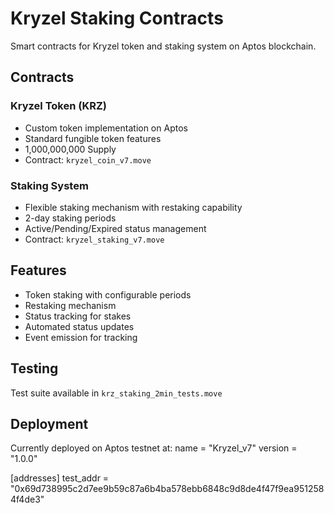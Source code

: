 # Kryzel Staking Contracts

Smart contracts for Kryzel token and staking system on Aptos blockchain.

## Contracts

### Kryzel Token (KRZ)
- Custom token implementation on Aptos
- Standard fungible token features
- 1,000,000,000 Supply
- Contract: `kryzel_coin_v7.move`

### Staking System
- Flexible staking mechanism with restaking capability
- 2-day staking periods
- Active/Pending/Expired status management
- Contract: `kryzel_staking_v7.move`

## Features
- Token staking with configurable periods
- Restaking mechanism
- Status tracking for stakes
- Automated status updates
- Event emission for tracking

## Testing
Test suite available in `krz_staking_2min_tests.move`

## Deployment
Currently deployed on Aptos testnet at:
name = "Kryzel_v7"
version = "1.0.0"

[addresses]
test_addr = "0x69d738995c2d7ee9b59c87a6b4ba578ebb6848c9d8de4f47f9ea9512584f4de3"
